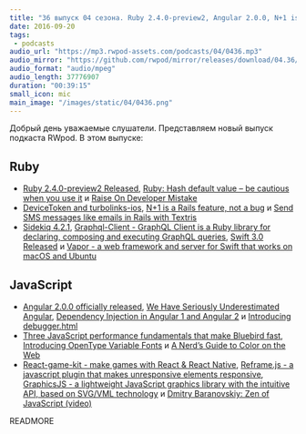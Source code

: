 ```yaml
---
title: "36 выпуск 04 сезона. Ruby 2.4.0-preview2, Angular 2.0.0, N+1 is a Rails feature, OpenType Variable Fonts, Reframe.js и прочее"
date: 2016-09-20
tags:
 - podcasts
audio_url: "https://mp3.rwpod-assets.com/podcasts/04/0436.mp3"
audio_mirror: "https://github.com/rwpod/mirror/releases/download/04.36/0436.mp3"
audio_format: "audio/mpeg"
audio_length: 37776907
duration: "00:39:15"
small_icon: mic
main_image: "/images/static/04/0436.png"
---
```


Добрый день уважаемые слушатели. Представляем новый выпуск подкаста RWpod. В этом выпуске:

## Ruby

 - [Ruby 2.4.0-preview2 Released](https://www.ruby-lang.org/en/news/2016/09/08/ruby-2-4-0-preview2-released/), [Ruby: Hash default value – be cautious when you use it](http://dev.mensfeld.pl/2016/09/ruby-hash-default-value-be-cautious-when-you-use-it/) и [Raise On Developer Mistake](http://www.rubypigeon.com/posts/raise-on-developer-mistake/)
 - [DeviceToken and turbolinks-ios](https://buildtoship.com/devicetoken-and-turbolinks-ios/), [N+1 is a Rails feature, not a bug](https://rossta.net/blog/n+1-is-a-rails-feature.html) и [Send SMS messages like emails in Rails with Textris](https://www.twilio.com/blog/2016/09/send-sms-messages-like-emails-in-rails-with-textris.html)
 - [Sidekiq 4.2.1](https://github.com/mperham/sidekiq/blob/master/Changes.md#421), [Graphql-Client - GraphQL Client is a Ruby library for declaring, composing and executing GraphQL queries](https://github.com/github/graphql-client), [Swift 3.0 Released](https://swift.org/blog/swift-3-0-released/) и [Vapor - a web framework and server for Swift that works on macOS and Ubuntu](http://vapor.codes/)

## JavaScript

 - [Angular 2.0.0 officially released](http://angularjs.blogspot.com/2016/09/angular2-final.html), [We Have Seriously Underestimated Angular](http://developer.telerik.com/featured/you-have-seriously-underestimated-angular/), [Dependency Injection in Angular 1 and Angular 2](https://vsavkin.com/dependency-injection-in-angular-1-and-angular-2-d69589979c18) и [Introducing debugger.html](https://hacks.mozilla.org/2016/09/introducing-debugger-html/)
 - [Three JavaScript performance fundamentals that make Bluebird fast](https://reaktor.com/blog/javascript-performance-fundamentals-make-bluebird-fast/), [Introducing OpenType Variable Fonts](https://medium.com/@tiro/https-medium-com-tiro-introducing-opentype-variable-fonts-12ba6cd2369) и [A Nerd’s Guide to Color on the Web](https://css-tricks.com/nerds-guide-color-web/)
 - [React-game-kit - make games with React & React Native](https://github.com/FormidableLabs/react-game-kit), [Reframe.js - a javascript plugin that makes unresponsive elements responsive](https://dollarshaveclub.github.io/reframe.js/), [GraphicsJS - a lightweight JavaScript graphics library with the intuitive API, based on SVG/VML technology](http://www.graphicsjs.org/) и [Dmitry Baranovskiy: Zen of JavaScript (video)](https://www.youtube.com/watch?v=QHs55-5FzgA)


READMORE
